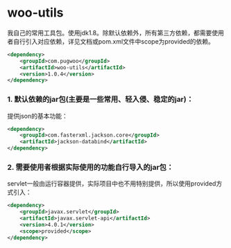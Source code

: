 # woo-utils
我自己的常用工具包。使用jdk1.8。除默认依赖外，所有第三方依赖，都需要使用者自行引入对应依赖，详见文档或pom.xml文件中scope为provided的依赖。

```xml
<dependency>
    <groupId>com.pugwoo</groupId>
    <artifactId>woo-utils</artifactId>
    <version>1.0.4</version>
</dependency>
```

### 1. 默认依赖的jar包(主要是一些常用、轻入侵、稳定的jar)：

提供json的基本功能：

```xml
<dependency>
    <groupId>com.fasterxml.jackson.core</groupId>
    <artifactId>jackson-databind</artifactId>
</dependency>
```

### 2. 需要使用者根据实际使用的功能自行导入的jar包：

servlet一般由运行容器提供，实际项目中也不用特别提供，所以使用provided方式引入：

```xml
<dependency>
    <groupId>javax.servlet</groupId>
    <artifactId>javax.servlet-api</artifactId>
    <version>4.0.1</version>
    <scope>provided</scope>
</dependency>
```
